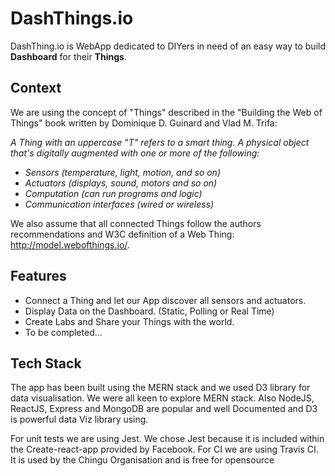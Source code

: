 # DashThings.io

DashThing.io is WebApp dedicated to DIYers in need of an easy way to build
**Dashboard** for their **Things**.

## Context

We are using the concept of "Things" described in the "Building the Web of
Things" book written by Dominique D. Guinard and Vlad M. Trifa:

_A Thing with an uppercase "T" refers to a smart thing. A physical object that's
digitally augmented with one or more of the following:_

* _Sensors (temperature, light, motion, and so on)_
* _Actuators (displays, sound, motors and so on)_
* _Computation (can run programs and logic)_
* _Communication interfaces (wired or wireless)_

We also assume that all connected Things follow the authors recommendations and
W3C definition of a Web Thing: http://model.webofthings.io/.

## Features

* Connect a Thing and let our App discover all sensors and actuators.
* Display Data on the Dashboard. (Static, Polling or Real Time)
* Create Labs and Share your Things with the world.
* To be completed...

## Tech Stack

The app has been built using the MERN stack and we used D3 library for data
visualisation. We were all keen to explore MERN stack. Also NodeJS, ReactJS,
Express and MongoDB are popular and well Documented and D3 is powerful data Viz
library using.

For unit tests we are using Jest. We chose Jest because it is included within
the Create-react-app provided by Facebook. For CI we are using Travis CI. It is
used by the Chingu Organisation and is free for opensource
